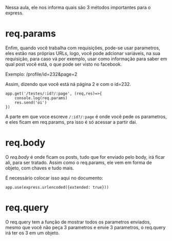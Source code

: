 Nessa aula, ele nos informa quais são 3 métodos importantes para o express.

# req.params

Enfim, quando você trabalha com requisições, pode-se usar parametros, eles estão nas próprias URLs, logo, você pode adcionar variáveis, na sua requisição, para caso vá por exemplo, usar como informação para saber em qual post você está, o que pode ser visto no facebook.


Exemplo: /profile/id=232&page=2

Assim, dizendo que você está ná página 2 e com o id=232.

```Js
app.get('/testes/:id?/:page', (req,res)=>{
    console.log(req.params)
    res.send('oi')
})
```
A parte em que voce escreve `/:id?/:page` é onde você pede os parametros, e eles ficam em req.params, pra isso é só acessar a partir dai. 

# req.body

O *req.body* é onde ficam os posts, tudo que for enviado pelo body, irá ficar ali, para ser tratado. Assim como o req.params, ele vem em forma de objeto, com chaves e tudo mais. 

É necessário colocar isso aqui no documento: 

`app.use(express.urlencoded({extended: true}))`

# req.query

O req.query tem a função de mostrar todos os parametros enviados, mesmo que você não peça 3 parametros e envie 3 parametros, o req.query irá ter os 3 em um objeto. 


